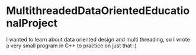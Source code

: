 # MultithreadedDataOrientedEducationalProject
I wanted to learn about data oriented design and multi threading, so I wrote a very small program in C++ to practice on just that :)
